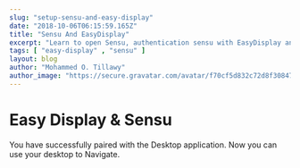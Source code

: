 ```yaml
---
slug: "setup-sensu-and-easy-display"
date: "2018-10-06T06:15:59.165Z"
title: "Sensu And EasyDisplay"
excerpt: "Learn to open Sensu, authentication sensu with EasyDisplay and check your servers status"
tags: [ "easy-display" , "sensu" ]
layout: blog
author: "Mohammed O. Tillawy"
author_image: "https://secure.gravatar.com/avatar/f70cf5d832c72d8f308471ae656b57dc"
---
```


# Easy Display & Sensu

You have successfully paired with the Desktop application.
Now you can use your desktop to Navigate.



